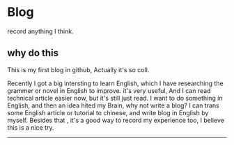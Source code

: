# Blog

record anything I think.

## why do this

This is my first blog in github, Actually it's so coll.

Recently I got a big intersting to learn English, which I have researching the grammer or novel in English to improve. it's very useful, And I can read technical article easier now, but it's still just read. I want to do something in English, and then an idea hited my Brain, why not write a blog? I can trans some English article or tutorial to chinese, and write blog in English by myself. Besides that , it's a good way to record my experience too, I believe this is a nice try.


----

